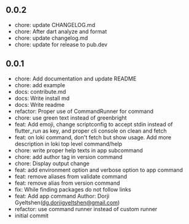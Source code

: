 ## 0.0.2
- chore: update CHANGELOG.md
- chore: After dart analyze and format
- chore: update changelog.md
- chore: update for release to pub.dev

## 0.0.1

- chore: Add documentation and update README
- chore: add example
- docs: contribute.md
- docs: Write install md
- docs: Write readme
- refactor: Proper use of CommandRunner for  command
- chore: use green text instead of greenbright
- feat: Add emoji, change scriptconfig to accept stdin instead of flutter_run as key, and proper cli console on clean and fetch
- feat: on loki command, don't fetch but show usage. Add more description in loki top level command/help
- chore: write proper help texts in app subcommand
- chore: add author tag in version command
- chore: Display output change
- feat: add environment option and verbose option to app <appname> command
- feat: remove aliases from validate command
- feat: remove alias from version command
- fix: While finding packages do not follow links
- feat: Add app command Author: Dorji Gyeltshen(dg.dorjigyeltshen@gmail.com)
- refactor: use command runner instead of custom runner
- initial commit
